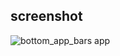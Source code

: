 ## screenshot

![bottom_app_bars app](https://user-images.githubusercontent.com/45449889/101282371-64ae4080-3807-11eb-9d1d-45dc759c50be.png)
